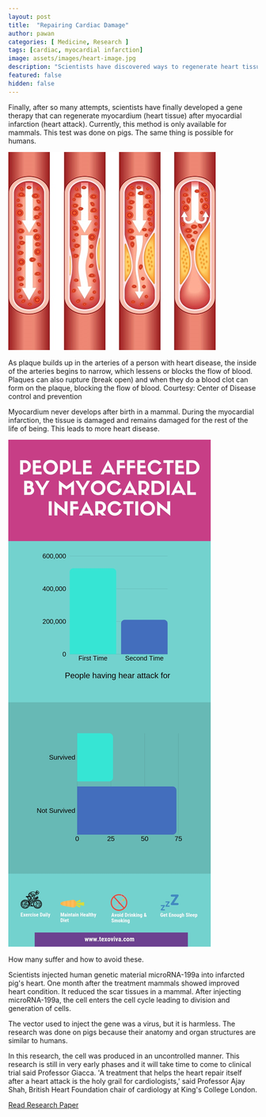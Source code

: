 ```yaml
---
layout: post
title:  "Repairing Cardiac Damage"
author: pawan
categories: [ Medicine, Research ]
tags: [cardiac, myocardial infarction]
image: assets/images/heart-image.jpg
description: "Scientists have discovered ways to regenerate heart tissue. This is still in the early phases but has the potential to help millions of people who suffer from heart disease. This research was conducted on pigs but the same could be applied to humans."
featured: false
hidden: false
---
```


Finally, after so many attempts, scientists have finally developed a gene therapy that can regenerate myocardium (heart tissue) after myocardial infarction (heart attack). Currently, this method is only available for mammals. This test was done on pigs. The same thing is possible for humans.

![Build up of heart attack](/assets/images/heartattack.jpg "Heart vessel blocked Image")

As plaque builds up in the arteries of a person with heart disease, the inside of the arteries begins to narrow, which lessens or blocks the flow of blood. Plaques can also rupture (break open) and when they do a blood clot can form on the plaque, blocking the flow of blood.
Courtesy: Center of Disease control and prevention

Myocardium never develops after birth in a mammal. During the myocardial infarction, the tissue is damaged and remains damaged for the rest of the life of being. This leads to more heart disease.

![How many suffer from heart attack and suvive](/assets/images/heart_attack_infographics.jpg "Infographics")

How many suffer and how to avoid these.

Scientists injected human genetic material microRNA-199a into infarcted pig&#39;s heart. One month after the treatment mammals showed improved heart condition. It reduced the scar tissues in a mammal. After injecting microRNA-199a, the cell enters the cell cycle leading to division and generation of cells.

The vector used to inject the gene was a virus, but it is harmless. The research was done on pigs because their anatomy and organ structures are similar to humans.

In this research, the cell was produced in an uncontrolled manner. This research is still in very early phases and it will take time to come to clinical trial said Professor Giacca. &#39;A treatment that helps the heart repair itself after a heart attack is the holy grail for cardiologists,&#39; said Professor Ajay Shah, British Heart Foundation chair of cardiology at King&#39;s College London.

[Read Research Paper](https://www.nature.com/articles/s41586-019-1191-6)
